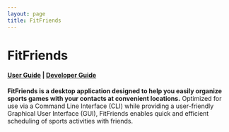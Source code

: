 ```yaml
---
layout: page
title: FitFriends
---
```

# FitFriends
#### [User Guide](UserGuide.md) | [Developer Guide](DeveloperGuide.md)
**FitFriends is a desktop application designed to help you easily organize sports games with your contacts at convenient locations.** Optimized for use via a Command Line Interface (CLI) while providing a user-friendly Graphical User Interface (GUI), FitFriends enables quick and efficient scheduling of sports activities with friends.

